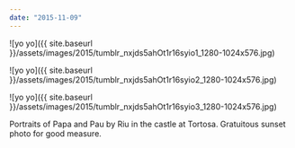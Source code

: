 ```yaml
---
date: "2015-11-09"
---
```


![yo yo]({{ site.baseurl }}/assets/images/2015/tumblr_nxjds5ahOt1r16syio1_1280-1024x576.jpg)

![yo yo]({{ site.baseurl }}/assets/images/2015/tumblr_nxjds5ahOt1r16syio2_1280-1024x576.jpg)

![yo yo]({{ site.baseurl }}/assets/images/2015/tumblr_nxjds5ahOt1r16syio3_1280-1024x576.jpg)

Portraits of Papa and Pau by Riu in the castle at Tortosa. Gratuitous sunset photo for good measure.
